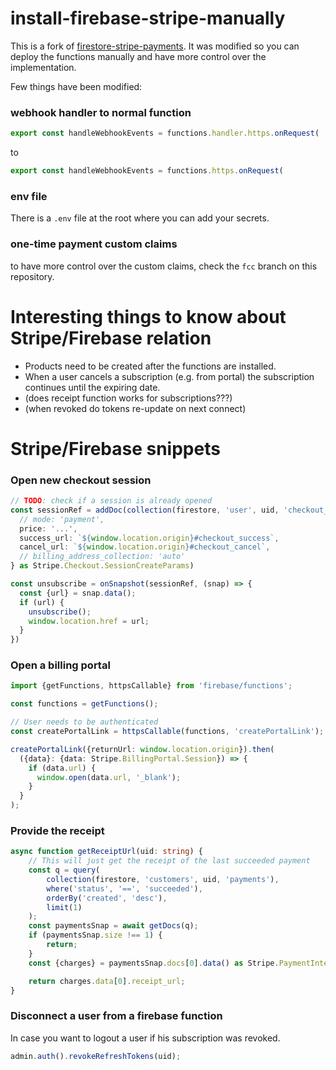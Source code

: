 # install-firebase-stripe-manually

This is a fork of [firestore-stripe-payments](https://github.com/stripe/stripe-firebase-extensions/tree/master/firestore-stripe-payments).
It was modified so you can deploy the functions manually and have more control over the implementation.

Few things have been modified:

### webhook handler to normal function

```typescript
export const handleWebhookEvents = functions.handler.https.onRequest(
```
to
```typescript
export const handleWebhookEvents = functions.https.onRequest(
```

### env file

There is a `.env` file at the root where you can add your secrets.

### one-time payment custom claims

to have more control over the custom claims, check the `fcc` branch on this repository.

# Interesting things to know about Stripe/Firebase relation

- Products need to be created after the functions are installed.
- When a user cancels a subscription (e.g. from portal) the subscription continues until the expiring date.
- (does receipt function works for subscriptions???)
- (when revoked do tokens re-update on next connect)

# Stripe/Firebase snippets

### Open new checkout session

```typescript
// TODO: check if a session is already opened
const sessionRef = addDoc(collection(firestore, 'user', uid, 'checkout_sessions'), {
  // mode: 'payment',
  price: '...',
  success_url: `${window.location.origin}#checkout_success`,
  cancel_url: `${window.location.origin}#checkout_cancel`,
  // billing_address_collection: 'auto'
} as Stripe.Checkout.SessionCreateParams)

const unsubscribe = onSnapshot(sessionRef, (snap) => {
  const {url} = snap.data();
  if (url) {
    unsubscribe();
    window.location.href = url;
  }
})
```

### Open a billing portal

```typescript
import {getFunctions, httpsCallable} from 'firebase/functions';

const functions = getFunctions();

// User needs to be authenticated
const createPortalLink = httpsCallable(functions, 'createPortalLink');

createPortalLink({returnUrl: window.location.origin}).then(
  ({data}: {data: Stripe.BillingPortal.Session}) => {
    if (data.url) {
      window.open(data.url, '_blank');
    }
  }
);
```

### Provide the receipt

```typescript
async function getReceiptUrl(uid: string) {
	// This will just get the receipt of the last succeeded payment
	const q = query(
		collection(firestore, 'customers', uid, 'payments'),
		where('status', '==', 'succeeded'),
		orderBy('created', 'desc'),
		limit(1)
	);
	const paymentsSnap = await getDocs(q);
	if (paymentsSnap.size !== 1) {
		return;
	}
	const {charges} = paymentsSnap.docs[0].data() as Stripe.PaymentIntent;

	return charges.data[0].receipt_url;
}
```

### Disconnect a user from a firebase function

In case you want to logout a user if his subscription was revoked.

```typescript
admin.auth().revokeRefreshTokens(uid);
```
